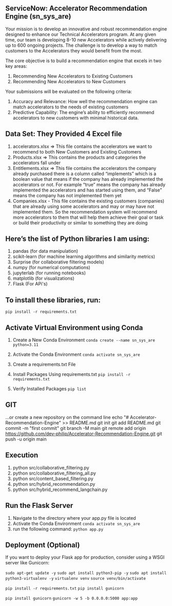 ## ServiceNow: Accelerator Recommendation Engine (sn_sys_are)

Your mission is to develop an innovative and robust recommendation engine designed to enhance our Technical Accelerators program. At any given time, our team is developing 8-10 new Accelerators while actively delivering up to 600 ongoing projects. The challenge is to develop a way to match customers to the Accelerators they would benefit from the most.

The core objective is to build a recommendation engine that excels in two key areas:

1. Recommending New Accelerators to Existing Customers
2. Recommending New Accelerators to New Customers

Your submissions will be evaluated on the following criteria:

1. Accuracy and Relevance: How well the recommendation engine can match accelerators to the needs of existing customers
2. Predictive Capability: The engine’s ability to efficiently recommend accelerators to new customers with minimal historical data.

## Data Set: They Provided 4 Excel file

1. accelerators.xlsx => This file contains the accelerators we want to recommend to both New Customers and Existing Customers
2. Products.xlsx => This contains the products and categories the accelerators fall under
3. Entitlements.xlsx => This file contains the accelerators the company already purchased there is a column called “implements” which is a boolean value that means if the company has already implemented the accelerators or not. For example “true” means the company has already implemented the accelerators and has started using them, and “False” means the company has not implemented them yet
4. Companies.xlsx - This file contains the existing customers (companies) that are already using some accelerators and may or may have not implemented them. So the recommendation system will recommend more accelerators to them that will help them achieve their goal or task or build their productivity or similar to something they are doing

## Here’s the list of Python libraries I am using:

1. pandas (for data manipulation)
2. scikit-learn (for machine learning algorithms and similarity metrics)
3. Surprise (for collaborative filtering models)
4. numpy (for numerical computations)
5. jupyterlab (for running notebooks)
6. matplotlib (for visualizations)
7. Flask (For APi's)

## To install these libraries, run:

`pip install -r requirements.txt`

## Activate Virtual Environment using Conda

1. Create a New Conda Environment
   `conda create --name sn_sys_are python=3.11`

2. Activate the Conda Environment
   `conda activate sn_sys_are`

3. Create a requirements.txt File

4. Install Packages Using requirements.txt
   `pip install -r requirements.txt`

5. Verify Installed Packages
   `pip list`

## GIT

…or create a new repository on the command line
echo "# Accelerator-Recommendation-Engine" >> README.md
git init
git add README.md
git commit -m "first commit"
git branch -M main
git remote add origin https://github.com/dev-philip/Accelerator-Recommendation-Engine.git
git push -u origin main

## Execution

1. python src/collaborative_filtering.py
2. python src/collaborative_filtering_all.py
3. python src/content_based_filtering.py
4. python src/hybrid_recommendation.py
5. python src/hybrid_recommend_langchain.py

## Run the Flask Server

1. Navigate to the directory where your app.py file is located
2. Activate the Conda Environment
   `conda activate sn_sys_are`
3. run the following command: `python app.py`

## Deployment (Optional)

If you want to deploy your Flask app for production, consider using a WSGI server like Gunicorn:

`sudo apt-get update -y`
`sudo apt install python3-pip -y`
`sudo apt install python3-virtualenv -y`
`virtualenv venv`
`source venv/bin/activate`

`pip install -r requirements.txt`
`pip install gunicorn`

`pip install gunicorn`
`gunicorn -w 5 -b 0.0.0.0:5000 app:app`
